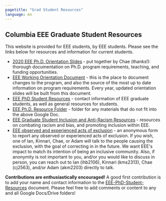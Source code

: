 ```yaml
---
pagetitle: "Grad Student Resources"
language: en
---
```


Columbia EEE Graduate Student Resources
---------------------------------------

This website is provided for EEE students, by EEE students. Please see
the links below for resources and information for current students.

-   [2020 EEE Ph.D. Orientation
    Slides](https://drive.google.com/file/d/1-cW1Rgtk-prQiiB6mQUxH6fGwDnEpbnf/view?usp=sharing) -
    put together by Chae (thanks!): thorough documentation on Ph.D.
    program requirements, teaching, and funding opportunities.
-   [EEE Working Orientation
    Document](https://docs.google.com/document/d/15XLTX804nb2GqjX6Kyi9Y8hvwzYY8rXKRRRxKpaKTIQ/edit) -
    this is the place to document changes to the program, and also the
    source of the most up to date information on program requirements.
    Every year, updated orientation slides will be built from this
    document.
-   [EEE PhD Student
    Resources](https://drive.google.com/open?id=1G9RP-Xpefz0XbgiVjvUEUR8BPmGeOqkGRgEAM-SHsbk) -
    contact information of EEE graduate students, as well as general
    resources for students.
-   [EEE Ph.D. Resource
    Folder](https://drive.google.com/open?id=16vFLRhV8zds_UYv3W_SXswAD45no8QEu) -
    folder for any materials that do not fit into the above Google Doc.
-   [EEE Graduate Student Inclusion and Anti-Racism
    Resources](https://docs.google.com/document/d/1vIPLfSkA6XfdMGeDzCCie-P64uCCdM9KRt-2Kk65opE/edit?usp=sharing) -
    resources on combating racism and bias, and promoting inclusion
    within EEE.
-   [EEE observed and experienced acts of
    exclusion](https://docs.google.com/forms/d/e/1FAIpQLSdR1lVWkQGeObLfnAO-PTuud9QCJEtHjJwfovjQGg-ejh5Mew/viewform?usp=sf_link) -
    an anonymous form to report any observed or experienced acts of
    exclusion. If you wish, one of Ian, Kinnari, Chae, or Adam will talk
    to the people causing the exclusion, with the goal of correcting in
    in the future. We want EEE\'s impact to match its intention of
    being an inclusive community. Also, if anonymity is not important to
    you, and/or you would like to discuss in person, you can reach out
    to Ian (ihb2106), Kinnari (kms2313), Chae (cj2563), and/or Adam
    (akm2203) directly to talk.


**Contributions are enthusiastically encouraged!** A good first
contribution is to add your name and contact information to the
[EEE-PhD-Student-Resources](https://drive.google.com/open?id=1G9RP-Xpefz0XbgiVjvUEUR8BPmGeOqkGRgEAM-SHsbk)
document. Please feel free to add comments or content to any and all
Google Docs/Drive folders!
